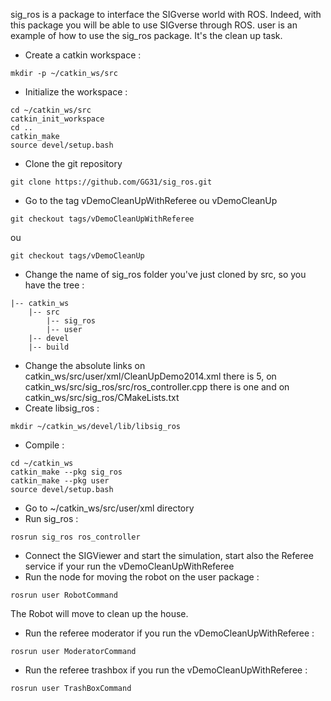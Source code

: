 sig_ros is a package to interface the SIGverse world with ROS. Indeed, with this package you will be able to use SIGverse through ROS.
user is an example of how to use the sig_ros package. It's the clean up task.

* Create a catkin workspace : 
```
mkdir -p ~/catkin_ws/src
```
* Initialize the workspace :
```
cd ~/catkin_ws/src
catkin_init_workspace
cd ..
catkin_make
source devel/setup.bash
```
* Clone the git repository
```
git clone https://github.com/GG31/sig_ros.git
```
* Go to the tag vDemoCleanUpWithReferee ou vDemoCleanUp
```
git checkout tags/vDemoCleanUpWithReferee
```
ou
```
git checkout tags/vDemoCleanUp
```
* Change the name of sig_ros folder you've just cloned by src, so you have the tree : 
```
|-- catkin_ws
    |-- src
        |-- sig_ros
        |-- user
    |-- devel
    |-- build
```
* Change the absolute links on catkin_ws/src/user/xml/CleanUpDemo2014.xml there is 5, on catkin_ws/src/sig_ros/src/ros_controller.cpp there is one and on catkin_ws/src/sig_ros/CMakeLists.txt
* Create libsig_ros : 
```
mkdir ~/catkin_ws/devel/lib/libsig_ros
```
* Compile : 
```
cd ~/catkin_ws
catkin_make --pkg sig_ros
catkin_make --pkg user
source devel/setup.bash
```
* Go to ~/catkin_ws/src/user/xml directory
* Run sig_ros : 
```
rosrun sig_ros ros_controller
```
* Connect the SIGViewer and start the simulation, start also the Referee service if your run the vDemoCleanUpWithReferee
* Run the node for moving the robot on the user package : 
```
rosrun user RobotCommand
```
The Robot will move to clean up the house.
* Run the referee moderator if you run the vDemoCleanUpWithReferee : 
```
rosrun user ModeratorCommand
```
* Run the referee trashbox if you run the vDemoCleanUpWithReferee : 
```
rosrun user TrashBoxCommand
```


